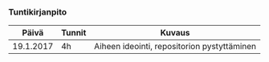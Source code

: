 ### Tuntikirjanpito

| Päivä     | Tunnit | Kuvaus                                      |
|-----------|--------|---------------------------------------------|
| 19.1.2017 | 4h     | Aiheen ideointi, repositorion pystyttäminen |
